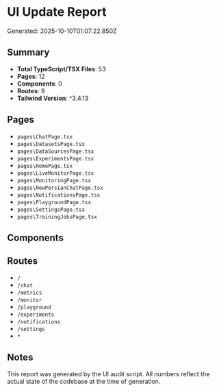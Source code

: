 # UI Update Report

Generated: 2025-10-10T01:07:22.850Z

## Summary

- **Total TypeScript/TSX Files**: 53
- **Pages**: 12
- **Components**: 0
- **Routes**: 9
- **Tailwind Version**: ^3.4.13

## Pages

- `pages\ChatPage.tsx`
- `pages\DatasetsPage.tsx`
- `pages\DataSourcesPage.tsx`
- `pages\ExperimentsPage.tsx`
- `pages\HomePage.tsx`
- `pages\LiveMonitorPage.tsx`
- `pages\MonitoringPage.tsx`
- `pages\NewPersianChatPage.tsx`
- `pages\NotificationsPage.tsx`
- `pages\PlaygroundPage.tsx`
- `pages\SettingsPage.tsx`
- `pages\TrainingJobsPage.tsx`

## Components



## Routes

- `/`
- `/chat`
- `/metrics`
- `/monitor`
- `/playground`
- `/experiments`
- `/notifications`
- `/settings`
- `*`

## Notes

This report was generated by the UI audit script. All numbers reflect the actual state of the codebase at the time of generation.
